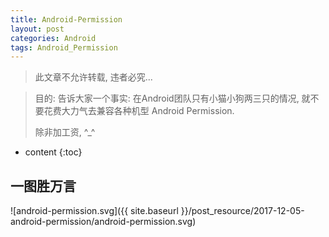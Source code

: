 ```yaml
---
title: Android-Permission
layout: post
categories: Android
tags: Android_Permission
---
```


> 此文章不允许转载, 违者必究...

> 目的:  告诉大家一个事实: 
>在Android团队只有小猫小狗两三只的情况, 就不要花费大力气去兼容各种机型 Android Permission.
>
>除非加工资,  ^_^


* content
{:toc}







## 一图胜万言

![android-permission.svg]({{ site.baseurl }}/post_resource/2017-12-05-android-permission/android-permission.svg)